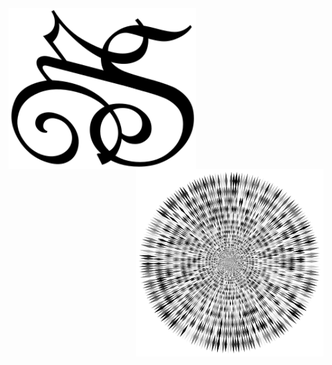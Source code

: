 <img src="MSlogo.svg" min-width="300px" max-width="300px" width="300px" padding="100px" height="auto"  align="left" alt="MS Logo">

<img src="Abstract-Vortex-33-Variation-2.svg" min-width="300px" max-width="300px" width="300px" align="right" alt="AbstractVortex">
